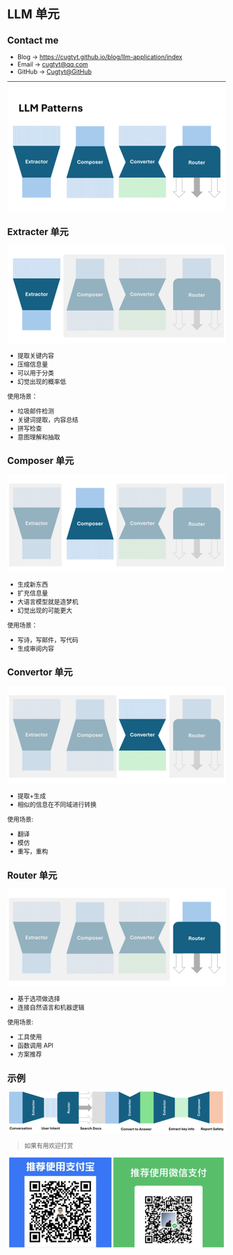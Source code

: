 # LLM 单元

## Contact me

* Blog -> <https://cugtyt.github.io/blog/llm-application/index>
* Email -> <cugtyt@qq.com>
* GitHub -> [Cugtyt@GitHub](https://github.com/Cugtyt)

---

![](R/llm-unit/llmunit.jpg)

## Extracter 单元

![](R/llm-unit/extractor-unit.png)

* 提取关键内容
* 压缩信息量
* 可以用于分类
* 幻觉出现的概率低

使用场景：

* 垃圾邮件检测
* 关键词提取，内容总结
* 拼写检查
* 意图理解和抽取

## Composer 单元

![](R/llm-unit/composer-unit.png)

* 生成新东西
* 扩充信息量
* 大语言模型就是造梦机
* 幻觉出现的可能更大

使用场景：

* 写诗，写邮件，写代码
* 生成审阅内容

## Convertor 单元

![](R/llm-unit/converter-unit.png)

* 提取+生成
* 相似的信息在不同域进行转换

使用场景:

* 翻译
* 模仿
* 重写，重构

## Router 单元

![](R/llm-unit/router-unit.png)

* 基于选项做选择
* 连接自然语言和机器逻辑

使用场景:

* 工具使用
* 函数调用 API
* 方案推荐


## 示例

![](R/llm-unit/rag-description.png)


> 如果有用欢迎打赏

![](../buymeacoffee.jpg)